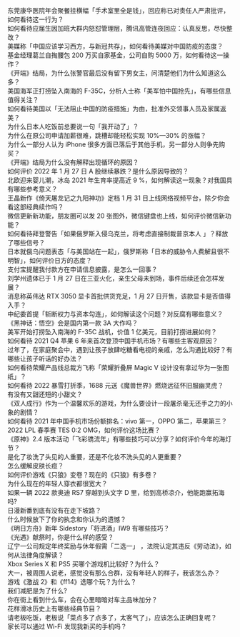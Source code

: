 东莞康华医院年会聚餐挂横幅「手术室里全是钱」，回应称已对责任人严肃批评，如何看待这一行为？  
如何看待应届生因加班大群内怒怼管理层，腾讯高管连夜回应：认真反思，尽快整改？  
美媒称「中国应该学习西方，与新冠共存」，如何看待美媒对中国防疫的态度？  
基金经理葛兰自掏腰包 200 万买自家基金，公司自购 5000 万，如何看待这一操作？  
《开端》结局，为什么张警官最后没有留下男女主，问清楚他们为什么知道这么多？  
美国海军正打捞坠入南海的 F-35C，分析人士称「美军怕中国抢先」，有哪些信息值得关注？  
如何看待美国以「无法阻止中国的防疫措施」为由，批准外交领事人员及家属返美？  
为什么日本人吃饭前总要说一句「我开动了」？  
为什么在原公司申请加薪很难，跳槽却能轻松实现 10%—30% 的涨幅？  
为什么一部分人认为 iPhone 很多方面已落后于其他手机，另一部分人则争先购买？  
《开端》结局为什么没有解释出现循环的原因？  
如何评价 2022 年 1 月 27 日 A 股继续暴跌？是什么原因导致的？  
北欧迎来婴儿潮，冰岛 2021 年生育率提高近 9 %，如何解读这一现象？对我国具有哪些参考意义？  
王晶新作《倚天屠龙记之九阳神功》定档 1 月 31 日上线网络视频平台，除夕你会看这部经典续作吗？  
微信更新新功能，朋友圈可以发 20 张图外，微信键盘也上线，如何评价微信新功能？  
如何看待拜登警告「如果俄罗斯入侵乌克兰，将考虑直接制裁普京本人 」？释放了哪些信号？  
日本就俄乌问题表态「与美国站在一起」，俄罗斯称「日本的威胁令人费解且很不明智」，如何评价日方的态度？  
支付宝提醒我付款方在申请信息披露，是怎么一回事？  
刘学州遗体已于 1 月 27 日在三亚火化，亲生父母未到场，事件后续还会怎样发展？  
消息称英伟达 RTX 3050 显卡首批供货充足，1 月 27 日开售，该款显卡是否值得入手？  
中纪委首提「斩断权力与资本勾连」，如何解读这个问题？对反腐有哪些意义？  
《黑神话：悟空》会是国内第一款 3A 大作吗？  
美军开始打捞坠入南海的 F-35C 战机，价值 1 亿美元，目前打捞进展如何？  
如何看待 2021 Q4 苹果 6 年来首次登顶中国手机市场？有哪些主客观原因？  
过年了，在家庭聚会中，遇到让孩子放肆吃糖看电视的亲戚，怎么沟通比较好？有哪些让孩子听话的好办法？  
如何看待荣耀产品线总裁方飞称「荣耀折叠屏 Magic V 设计没有拿过华为一张图纸」？  
如何看待 2022 暴雪打折季，1688 元送《魔兽世界》燃烧远征怀旧服幽灵虎？  
有没有又甜还短的小甜文？  
《双人成行》作为一个温馨欢乐的游戏，为什么要设计一段屠杀毫无还手之力的小象的剧情？  
如何看待 2021 年中国手机市场份额排名：vivo 第一，OPPO 第二，苹果第三？  
2022 LPL 春季赛 TES 0:2 OMG，如何评价这场比赛？  
《原神》2.4 版本活动「飞彩镌流年」有哪些技巧可以分享？如何评价今年的海灯节？  
是化了妆洗了头见的人重要，还是不化妆不洗头见的人更重要？  
怎么缓解皮肤长痘？  
如何评价游戏《只狼》变卷？现在的《只狼》有多卷？  
为什么现在的年轻人穿衣都很宽大？  
如果一辆 2022 款奥迪 RS7 穿越到头文字 D 里，给到高桥凉介，他能跑赢拓海吗?  
日漫新番到底有没有在走下坡路？  
什么时候放下了你的执念和你认为的遗憾？  
《明日方舟》新年 Sidestory「将进酒」IW9 有哪些技巧？  
《光遇》献祭时，你是什么样的感受？  
辽宁一公司规定年终奖励与休年假需「二选一」 ，法院认定其违反《劳动法》，如何从法律角度解读？  
Xbox Series X 和 PS5 买哪个游戏机比较好？为什么？  
大一，被周围人说老，感觉没有那么合群，没有年轻人的样子，我该怎么办？  
游戏《激战 2》和《ff14》选哪个玩？为什么？  
我们减肥是为了什么?  
你在街上看到什么车，会在心里暗暗对车主品味加分？  
花样滑冰历史上有哪些经典节目？  
请老板吃饭，老板说「菜点多了点多了，太客气了」，应该怎么正确回复呢？  
家长可以通过 Wi-Fi 发现我新买的手机吗？  
